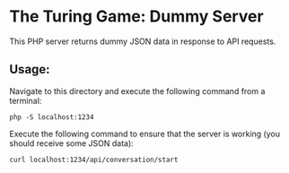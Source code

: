 # The Turing Game: Dummy Server

This PHP server returns dummy JSON data in response to API requests. 

## Usage:

Navigate to this directory and execute the following command from a terminal:

`php -S localhost:1234`

Execute the following command to ensure that the server is working (you should receive some JSON data):

`curl localhost:1234/api/conversation/start`
